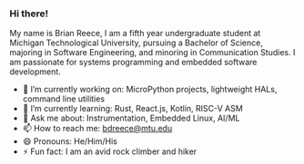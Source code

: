 ### Hi there!

 My name is Brian Reece, I am a fifth year undergraduate student at Michigan 
 Technological University, pursuing a Bachelor of Science, majoring in Software 
 Engineering, and minoring in Communication Studies. I am passionate for systems programming and embedded software development.

* 🔭 I’m currently working on: MicroPython projects, lightweight HALs, command line utilities
* 🌱 I’m currently learning: Rust, React.js, Kotlin, RISC-V ASM
* 💬 Ask me about: Instrumentation, Embedded Linux, AI/ML
* 📫 How to reach me: bdreece@mtu.edu
* 😄 Pronouns: He/Him/His
* ⚡ Fun fact: I am an avid rock climber and hiker
